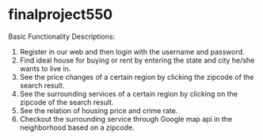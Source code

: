 # finalproject550
Basic Functionality Descriptions:  
1. Register in our web and then login with the username and password.  
2. Find ideal house for buying or rent by entering the state and city he/she wants to live in.  
3. See the price changes of a certain region by clicking the zipcode of the search result.  
4. See the surrounding services of a certain region by clicking on the zipcode of the search result.
5. See the relation of housing price and crime rate.
6. Checkout the surrounding service through Google map api in the neighborhood based on a zipcode.

